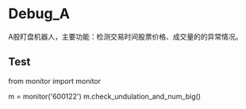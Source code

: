 # Debug_A
A股盯盘机器人，主要功能：检测交易时间股票价格、成交量的的异常情况。

## Test
  from monitor import monitor
  
  m = monitor('600122')
  m.check_undulation_and_num_big()
